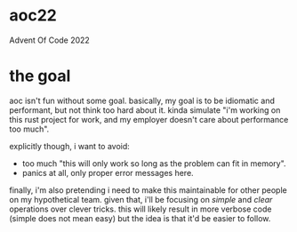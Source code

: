 # aoc22
Advent Of Code 2022

# the goal

aoc isn't fun without some goal. basically, my goal is to be idiomatic and performant, but not think too hard about it.
kinda simulate "i'm working on this rust project for work, and my employer doesn't care about performance too much".

explicitly though, i want to avoid:
- too much "this will only work so long as the problem can fit in memory".
- panics at all, only proper error messages here.

finally, i'm also pretending i need to make this maintainable for other people on my hypothetical team.
given that, i'll be focusing on _simple_ and _clear_ operations over clever tricks.
this will likely result in more verbose code (simple does not mean easy) but the idea is that it'd be easier to follow.
